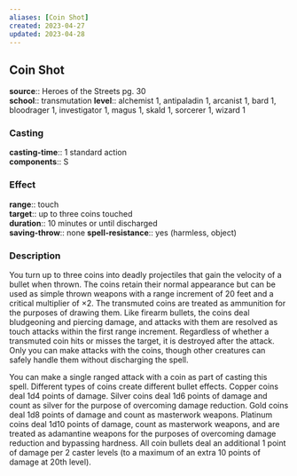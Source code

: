 ```yaml
---
aliases: [Coin Shot]
created: 2023-04-27
updated: 2023-04-28
---
```


## Coin Shot

**source**:: Heroes of the Streets pg. 30  
**school**:: transmutation
**level**:: alchemist 1, antipaladin 1, arcanist 1, bard 1, bloodrager 1, investigator 1, magus 1, skald 1, sorcerer 1, wizard 1

### Casting

**casting-time**:: 1 standard action  
**components**:: S

### Effect

**range**:: touch  
**target**:: up to three coins touched  
**duration**:: 10 minutes or until discharged  
**saving-throw**:: none
**spell-resistance**:: yes (harmless, object)

### Description

You turn up to three coins into deadly projectiles that gain the velocity of a bullet when thrown. The coins retain their normal appearance but can be used as simple thrown weapons with a range increment of 20 feet and a critical multiplier of ×2. The transmuted coins are treated as ammunition for the purposes of drawing them. Like firearm bullets, the coins deal bludgeoning and piercing damage, and attacks with them are resolved as touch attacks within the first range increment. Regardless of whether a transmuted coin hits or misses the target, it is destroyed after the attack. Only you can make attacks with the coins, though other creatures can safely handle them without discharging the spell.  
  
You can make a single ranged attack with a coin as part of casting this spell. Different types of coins create different bullet effects. Copper coins deal 1d4 points of damage. Silver coins deal 1d6 points of damage and count as silver for the purpose of overcoming damage reduction. Gold coins deal 1d8 points of damage and count as masterwork weapons. Platinum coins deal 1d10 points of damage, count as masterwork weapons, and are treated as adamantine weapons for the purposes of overcoming damage reduction and bypassing hardness. All coin bullets deal an additional 1 point of damage per 2 caster levels (to a maximum of an extra 10 points of damage at 20th level).
